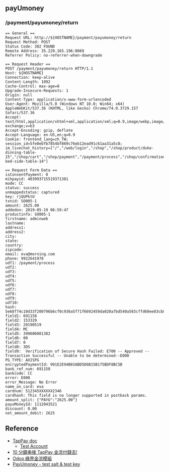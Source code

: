 ## payUmoney 
### /payment/payumoney/return
```
== General ==
Request URL: http://${HOSTNAME}/payment/payumoney/return
Request Method: POST
Status Code: 302 FOUND
Remote Address: 35.229.165.196:8069
Referrer Policy: no-referrer-when-downgrade

== Request Header ==
POST /payment/payumoney/return HTTP/1.1
Host: ${HOSTNAME}
Connection: keep-alive
Content-Length: 1092
Cache-Control: max-age=0
Upgrade-Insecure-Requests: 1
Origin: null
Content-Type: application/x-www-form-urlencoded
User-Agent: Mozilla/5.0 (Windows NT 10.0; Win64; x64) AppleWebKit/537.36 (KHTML, like Gecko) Chrome/74.0.3729.157 Safari/537.36
Accept: text/html,application/xhtml+xml,application/xml;q=0.9,image/webp,image/apng,*/*;q=0.8,application/signed-exchange;v=b3
Accept-Encoding: gzip, deflate
Accept-Language: en-US,en;q=0.9
Cookie: frontend_lang=zh_TW; session_id=5fe0ebfb7854bf869c76eb12ead91c61aa31a5c8; im_livechat_history=["/","/web/login","/shop","/shop/product/duke-dinning-table-15","/shop/cart","/shop/payment","/payment/process","/shop/confirmation","/shop/product/chacha-bed-side-table-14"]

== Request Form Data ==
isConsentPayment: 0
mihpayid: 403993715519371381
mode: CC
status: success
unmappedstatus: captured
key: rjQUPktU
txnid: SO005-1
amount: 2625.00
addedon: 2019-05-19 06:59:47
productinfo: SO005-1
firstname: adminweb
lastname: 
address1: 
address2: 
city: 
state: 
country: 
zipcode: 
email: eva@morning.com
phone: 9922641978
udf1: /payment/process
udf2: 
udf3: 
udf4: 
udf5: 
udf6: 
udf7: 
udf8: 
udf9: 
udf10: 
hash: 5e68f74c10d33f200796b6cf0c936a5f71f6692459da020a7bd540a583cffd60ee83cb8c4d7ff8318b315b010b0590f5e7884ba159767a6e6964ddc45d97059e
field1: 691158
field2: 153329
field3: 20190519
field4: MC
field5: 399606001382
field6: 00
field7: 0
field8: 3DS
field9:  Verification of Secure Hash Failed: E700 -- Approved -- Transaction Successful -- Unable to be determined--E000
PG_TYPE: AXISPG
encryptedPaymentId: 991E2E94B016BD5D6B15B175BDF8BC5B
bank_ref_num: 691158
bankcode: CC
error: E000
error_Message: No Error
name_on_card: eva
cardnum: 512345XXXXXX2346
cardhash: This field is no longer supported in postback params.
amount_split: {"PAYU":"2625.00"}
payuMoneyId: 1112043521
discount: 0.00
net_amount_debit: 2625
```

## Reference
* [TapPay doc](https://docs.tappaysdk.com/tutorial/)
  * [Test Account](https://docs.tappaysdk.com/tutorial/zh/reference.html#test-account)
* [10 分鐘串接 TapPay 金流付錢去!](https://ithelp.ithome.com.tw/articles/10192314)
* [Odoo 綠界金流模組](https://github.com/ECPay/Odoo_Payment)
* [PayUmoney - test salt & test key](https://developer.payumoney.com/general/)
